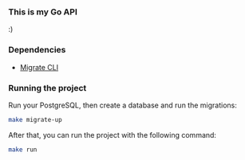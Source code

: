 ### This is my Go API
:)

### Dependencies
- [Migrate CLI](https://github.com/golang-migrate/migrate/tree/v4.18.1/cmd/migrate)

### Running the project
Run your PostgreSQL, then create a database and run the migrations:

```bash
make migrate-up
```

After that, you can run the project with the following command:

```bash
make run
```